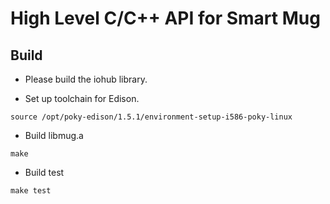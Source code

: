 # High Level C/C++ API for Smart Mug

## Build

* Please build the iohub library. 

* Set up toolchain for Edison. 
```shell
source /opt/poky-edison/1.5.1/environment-setup-i586-poky-linux
```

* Build libmug.a
```shell
make
```

* Build test

```shell
make test
```

